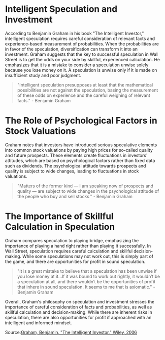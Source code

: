 # Intelligent Speculation and Investment

According to Benjamin Graham in his book "The Intelligent Investor," intelligent speculation requires careful consideration of relevant facts and experience-based measurement of probabilities. When the probabilities are in favor of the speculation, diversification can transform it into an investment. Graham suggests that the key to successful speculation in Wall Street is to get the odds on your side by skillful, experienced calculation. He emphasizes that it is a mistake to consider a speculation unwise solely because you lose money on it. A speculation is unwise only if it is made on insufficient study and poor judgment.

> "Intelligent speculation presupposes at least that the mathematical possibilities are not against the speculation, basing the measurement of these odds on experience and the careful weighing of relevant facts." - Benjamin Graham

# The Role of Psychological Factors in Stock Valuations

Graham notes that investors have introduced serious speculative elements into common stock valuations by paying high prices for so-called quality and future prospects. These elements create fluctuations in investors' attitudes, which are based on psychological factors rather than fixed data such as dividends. The psychological attitude towards prospects and quality is subject to wide changes, leading to fluctuations in stock valuations.

> "Matters of the former kind — I am speaking now of prospects and quality — are subject to wide changes in the psychological attitude of the people who buy and sell stocks." - Benjamin Graham

# The Importance of Skillful Calculation in Speculation

Graham compares speculation to playing bridge, emphasizing the importance of playing a hand right rather than playing it successfully. In Wall Street, speculation requires careful calculation and skillful decision-making. While some speculations may not work out, this is simply part of the game, and there are opportunities for profit in sound speculation.

> "It is a great mistake to believe that a speculation has been unwise if you lose money at it...If it was bound to work out rightly, it wouldn’t be a speculation at all, and there wouldn’t be the opportunities of profit that inhere in sound speculation. It seems to me that is axiomatic." - Benjamin Graham

Overall, Graham's philosophy on speculation and investment stresses the importance of careful consideration of facts and probabilities, as well as skillful calculation and decision-making. While there are inherent risks in speculation, there are also opportunities for profit if approached with an intelligent and informed mindset.

Source:[Graham, Benjamin. "The Intelligent Investor." Wiley, 2006](http://www.wiley.com/legacy/products/subject/finance/bgraham/)

